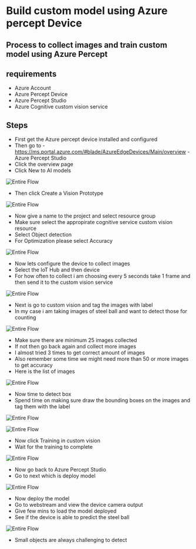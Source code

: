 # Build custom model using Azure percept Device

## Process to collect images and train custom model using Azure Percept

## requirements

- Azure Account
- Azure Percept Device
- Azure Percept Studio
- Azure Cognitive custom vision service

## Steps

- First get the Azure percept device installed and configured
- Then go to - https://ms.portal.azure.com/#blade/AzureEdgeDevices/Main/overview - Azure Percept Studio
- Click the overview page
- Click New to AI models

![Entire Flow](https://github.com/balakreshnan/Samples2022/blob/main/Percept/images/fig1.jpg "Entire Flow")

- Then click Create a Vision Prototype

![Entire Flow](https://github.com/balakreshnan/Samples2022/blob/main/Percept/images/fig2.jpg "Entire Flow")

- Now give a name to the project and select resource group
- Make sure select the appropirate cognitive service custom vision resource
- Select Object detection
- For Optimization please select Accuracy

![Entire Flow](https://github.com/balakreshnan/Samples2022/blob/main/Percept/images/fig3.jpg "Entire Flow")

- Now lets configure the device to collect images
- Select the IoT Hub and then device
- For how often to collect i am choosing every 5 seconds take 1 frame and then send it to the custom vision service

![Entire Flow](https://github.com/balakreshnan/Samples2022/blob/main/Percept/images/fig4.jpg "Entire Flow")

- Next is go to custom vision and tag the images with label
- In my case i am taking images of steel ball and want to detect those for counting

![Entire Flow](https://github.com/balakreshnan/Samples2022/blob/main/Percept/images/fig5.jpg "Entire Flow")

- Make sure there are minimum 25 images collected
- If not then go back again and collect more images
- I almost tried 3 times to get correct amount of images
- Also remember some time we might need more than 50 or more images to get accuracy
- Here is the list of images

![Entire Flow](https://github.com/balakreshnan/Samples2022/blob/main/Percept/images/fig6.jpg "Entire Flow")

- Now time to detect box
- Spend time on making sure draw the bounding boxes on the images and tag them with the label

![Entire Flow](https://github.com/balakreshnan/Samples2022/blob/main/Percept/images/fig7.jpg "Entire Flow")

![Entire Flow](https://github.com/balakreshnan/Samples2022/blob/main/Percept/images/fig8.jpg "Entire Flow")

- Now click Training in custom vision
- Wait for the training to complete

![Entire Flow](https://github.com/balakreshnan/Samples2022/blob/main/Percept/images/fig12.jpg "Entire Flow")

- Now go back to Azure Percept Studio
- Go to next which is deploy model

![Entire Flow](https://github.com/balakreshnan/Samples2022/blob/main/Percept/images/fig13.jpg "Entire Flow")

- Now deploy the model
- Go to webstream and view the device camera output
- Give few mins to load the model deployed
- See if the device is able to predict the steel ball

![Entire Flow](https://github.com/balakreshnan/Samples2022/blob/main/Percept/images/fig14.jpg "Entire Flow")

- Small objects are always challenging to detect